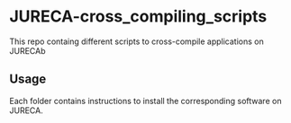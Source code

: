 # JURECA-cross_compiling_scripts
This repo containg different scripts to cross-compile applications on JURECAb

## Usage

Each folder contains instructions to install the corresponding software on JURECA.
